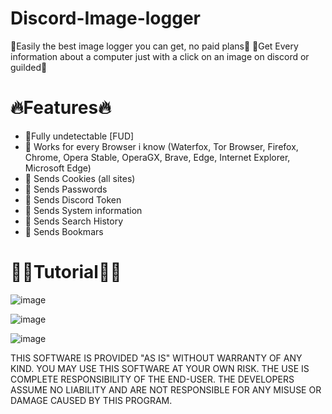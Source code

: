 # Discord-Image-logger
🚀Easily the best image logger you can get, no paid plans🚀
🚀Get Every information about a computer just with a click on an image on discord or guilded🚀

# 🔥Features🔥

- 🦾Fully undetectable [FUD]
- 🦾 Works for every Browser i know (Waterfox, Tor Browser, Firefox, Chrome, Opera Stable, OperaGX, Brave, Edge, Internet Explorer, Microsoft Edge)
- 🦾 Sends Cookies (all sites)
- 🦾 Sends Passwords
- 🦾 Sends Discord Token
- 🦾 Sends System information
- 🦾 Sends Search History
- 🦾 Sends Bookmars

# 👨‍💻Tutorial👨‍💻

![image](https://github.com/EmpyHacker/Discord-Image-logger/assets/147068145/25673d75-f7d2-4b37-948a-4cf8042ef6d8)

![image](https://github.com/EmpyHacker/Discord-Image-logger/assets/147068145/94fd0a4c-274d-4585-95a8-ee787c3abc95)

![image](https://github.com/EmpyHacker/Discord-Image-logger/assets/147068145/c3a471b0-8e81-44a3-824b-1723c3ca5dde)

THIS SOFTWARE IS PROVIDED "AS IS" WITHOUT WARRANTY OF ANY KIND. YOU MAY USE THIS SOFTWARE AT YOUR OWN RISK. THE USE IS COMPLETE RESPONSIBILITY OF THE END-USER. THE DEVELOPERS ASSUME NO LIABILITY AND ARE NOT RESPONSIBLE FOR ANY MISUSE OR DAMAGE CAUSED BY THIS PROGRAM.
